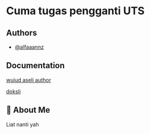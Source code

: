 # Cuma tugas pengganti UTS
## Authors

- [@alfaaannz](https://github.com/alfaaannz)



## Documentation

[wujud aseli author](https://drive.google.com/file/d/1b7mCRSKUFA-_NHgGdTXF6TZyfqNQrw9e/view?usp=sharing)

[doksli](https://drive.google.com/file/d/1LdtI6S-GTt5itWF4u7bDyJV8xo6A68Iw/view?usp=sharing)




## 🚀 About Me
Liat nanti yah


